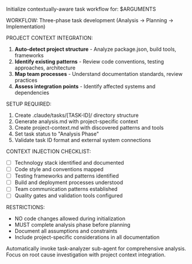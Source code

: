 Initialize contextually-aware task workflow for: $ARGUMENTS

WORKFLOW: Three-phase task development (Analysis → Planning → Implementation)

PROJECT CONTEXT INTEGRATION:

1. **Auto-detect project structure** - Analyze package.json, build tools, frameworks
2. **Identify existing patterns** - Review code conventions, testing approaches, architecture
3. **Map team processes** - Understand documentation standards, review practices
4. **Assess integration points** - Identify affected systems and dependencies

SETUP REQUIRED:

1. Create .claude/tasks/[TASK-ID]/ directory structure
2. Generate analysis.md with project-specific context
3. Create project-context.md with discovered patterns and tools
4. Set task status to "Analysis Phase"
5. Validate task ID format and external system connections

CONTEXT INJECTION CHECKLIST:

- [ ] Technology stack identified and documented
- [ ] Code style and conventions mapped
- [ ] Testing frameworks and patterns identified
- [ ] Build and deployment processes understood
- [ ] Team communication patterns established
- [ ] Quality gates and validation tools configured

RESTRICTIONS:

- NO code changes allowed during initialization
- MUST complete analysis phase before planning
- Document all assumptions and constraints
- Include project-specific considerations in all documentation

Automatically invoke task-analyzer sub-agent for comprehensive analysis.
Focus on root cause investigation with project context integration.
